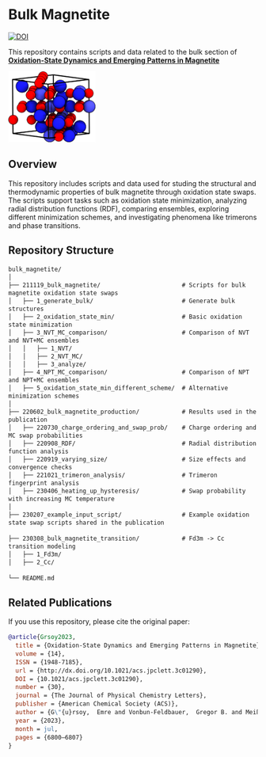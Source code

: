 # Bulk Magnetite

[![DOI](https://img.shields.io/badge/DOI-10.1021/acs.jpclett.3c01290-blue)](https://pubs.acs.org/doi/full/10.1021/acs.jpclett.3c01290)  

This repository contains scripts and data related to the bulk section of [**Oxidation-State Dynamics and Emerging Patterns in Magnetite**](https://pubs.acs.org/doi/full/10.1021/acs.jpclett.3c01290)  

[<img src="bulk.png" alt="Table of Contents Figure" width="35%">](https://pubs.acs.org/doi/full/10.1021/acs.jpclett.3c01290) 

## Overview  
This repository includes scripts and data used for studing the structural and thermodynamic properties of bulk magnetite through oxidation state swaps. The scripts support tasks such as oxidation state minimization, analyzing radial distribution functions (RDF), comparing ensembles, exploring different minimization schemes, and investigating phenomena like trimerons and phase transitions.

## Repository Structure  
```
bulk_magnetite/
│
├── 211119_bulk_magnetite/                       # Scripts for bulk magnetite oxidation state swaps
│   ├── 1_generate_bulk/                         # Generate bulk structures
│   ├── 2_oxidation_state_min/                   # Basic oxidation state minimization
│   ├── 3_NVT_MC_comparison/                     # Comparison of NVT and NVT+MC ensembles
│   │   ├── 1_NVT/
│   │   ├── 2_NVT_MC/
│   │   ├── 3_analyze/
│   ├── 4_NPT_MC_comparison/                     # Comparison of NPT and NPT+MC ensembles
│   ├── 5_oxidation_state_min_different_scheme/  # Alternative minimization schemes
│
├── 220602_bulk_magnetite_production/            # Results used in the publication
│   ├── 220730_charge_ordering_and_swap_prob/    # Charge ordering and MC swap probabilities
│   ├── 220908_RDF/                              # Radial distribution function analysis
│   ├── 220919_varying_size/                     # Size effects and convergence checks
│   ├── 221021_trimeron_analysis/                # Trimeron fingerprint analysis
│   ├── 230406_heating_up_hysteresis/            # Swap probability with increasing MC temperature
│
├── 230207_example_input_script/                 # Example oxidation state swap scripts shared in the publication

├── 230308_bulk_magnetite_transition/            # Fd3m -> Cc transition modeling
│   ├── 1_Fd3m/
│   ├── 2_Cc/

└── README.md              
```

## Related Publications  
If you use this repository, please cite the original paper:  
```bibtex
@article{Grsoy2023,
  title = {Oxidation-State Dynamics and Emerging Patterns in Magnetite},
  volume = {14},
  ISSN = {1948-7185},
  url = {http://dx.doi.org/10.1021/acs.jpclett.3c01290},
  DOI = {10.1021/acs.jpclett.3c01290},
  number = {30},
  journal = {The Journal of Physical Chemistry Letters},
  publisher = {American Chemical Society (ACS)},
  author = {G\"{u}rsoy,  Emre and Vonbun-Feldbauer,  Gregor B. and Meißner,  Robert H.},
  year = {2023},
  month = jul,
  pages = {6800–6807}
}
```
